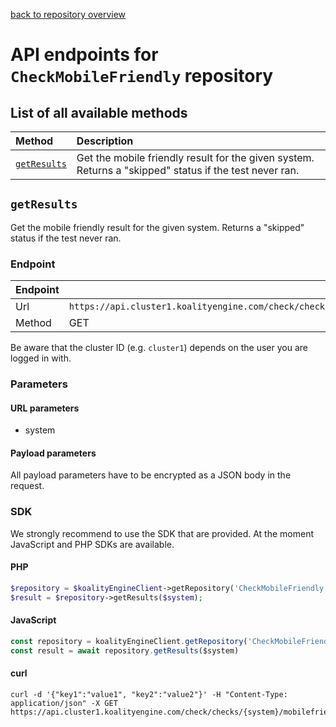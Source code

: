 [back to repository overview](../RepositoryOverviews.md)
# API endpoints for `CheckMobileFriendly` repository

## List of all available methods

| Method                                        | Description                                                            |
|:----------------------------------------------|:-----------------------------------------------------------------------|
| [`getResults`](#getresults) | Get the mobile friendly result for the given system. Returns a &quot;skipped&quot; status if the test never ran. |


## `getResults`

Get the mobile friendly result for the given system. Returns a &quot;skipped&quot; status if the test never ran.

### Endpoint
| Endpoint |                                                                       |
|:---------|:----------------------------------------------------------------------|
| Url      | ```https://api.cluster1.koalityengine.com/check/checks/{system}/mobilefriendly```|
| Method   | GET                                      |

Be aware that the cluster ID (e.g. `cluster1`) depends on the user you are logged in with.

### Parameters

#### URL parameters
 - system

#### Payload parameters

All payload parameters have to be encrypted as a JSON body in the request.


### SDK

We strongly recommend to use the SDK that are provided. At the moment JavaScript and PHP SDKs are available.

#### PHP
```php
$repository = $koalityEngineClient->getRepository('CheckMobileFriendly');
$result = $repository->getResults($system);
```

#### JavaScript

```javascript
const repository = koalityEngineClient.getRepository('CheckMobileFriendly')
const result = await repository.getResults($system)
```

#### curl

```shell
curl -d '{"key1":"value1", "key2":"value2"}' -H "Content-Type: application/json" -X GET https://api.cluster1.koalityengine.com/check/checks/{system}/mobilefriendly
```

